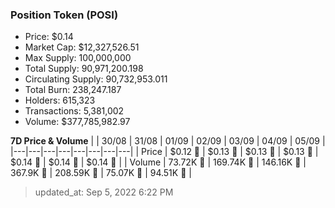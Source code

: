 
  ### Position Token (POSI)
  - Price: $0.14
  - Market Cap: $12,327,526.51
  - Max Supply: 100,000,000
  - Total Supply: 90,971,200.198
  - Circulating Supply: 90,732,953.011
  - Total Burn: 238,247.187
  - Holders: 615,323
  - Transactions: 5,381,002
  - Volume: $377,785,982.97

  **7D Price & Volume**
  | | 30&#x2F;08 | 31&#x2F;08 | 01&#x2F;09 | 02&#x2F;09 | 03&#x2F;09 | 04&#x2F;09 | 05&#x2F;09 |
  |---|---|---|---|---|---|---|---|
  | Price | $0.12 🔻 | $0.13 🚀 | $0.13 🔻 | $0.13 🚀 | $0.14 🚀 | $0.14 🚀 | $0.14 🔻 |
  | Volume | 73.72K 🚀 | 169.74K 🚀 | 146.16K 🔻 | 367.9K 🚀 | 208.59K 🔻 | 75.07K 🔻 | 94.51K 🚀 |

  > updated_at: Sep 5, 2022 6:22 PM
